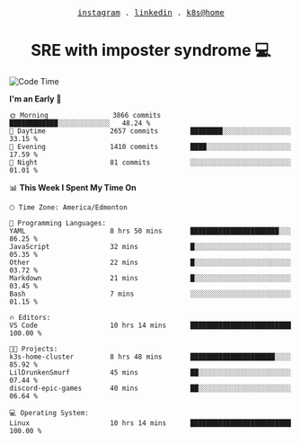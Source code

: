 <p align="center">
  <samp>
    <a href="https://www.instagram.com/lildrunkensmurf/">instagram</a> .
    <a href="https://www.linkedin.com/in/joryirving/">linkedin</a> .
    <a href="https://github.com/LilDrunkenSmurf/k3s-home-cluster">k8s@home</a>
  </samp>
</p>

<h1 align="center">
  SRE with imposter syndrome 💻
</h1>

<!--START_SECTION:waka-->
![Code Time](http://img.shields.io/badge/Code%20Time-8%20hrs%2024%20mins-blue)

**I'm an Early 🐤** 

```text
🌞 Morning                3866 commits        ████████████░░░░░░░░░░░░░   48.24 % 
🌆 Daytime                2657 commits        ████████░░░░░░░░░░░░░░░░░   33.15 % 
🌃 Evening                1410 commits        ████░░░░░░░░░░░░░░░░░░░░░   17.59 % 
🌙 Night                  81 commits          ░░░░░░░░░░░░░░░░░░░░░░░░░   01.01 % 
```


📊 **This Week I Spent My Time On** 

```text
🕑︎ Time Zone: America/Edmonton

💬 Programming Languages: 
YAML                     8 hrs 50 mins       ██████████████████████░░░   86.25 % 
JavaScript               32 mins             █░░░░░░░░░░░░░░░░░░░░░░░░   05.35 % 
Other                    22 mins             █░░░░░░░░░░░░░░░░░░░░░░░░   03.72 % 
Markdown                 21 mins             █░░░░░░░░░░░░░░░░░░░░░░░░   03.45 % 
Bash                     7 mins              ░░░░░░░░░░░░░░░░░░░░░░░░░   01.15 % 

🔥 Editors: 
VS Code                  10 hrs 14 mins      █████████████████████████   100.00 % 

🐱‍💻 Projects: 
k3s-home-cluster         8 hrs 48 mins       █████████████████████░░░░   85.92 % 
LilDrunkenSmurf          45 mins             ██░░░░░░░░░░░░░░░░░░░░░░░   07.44 % 
discord-epic-games       40 mins             ██░░░░░░░░░░░░░░░░░░░░░░░   06.64 % 

💻 Operating System: 
Linux                    10 hrs 14 mins      █████████████████████████   100.00 % 
```


<!--END_SECTION:waka-->